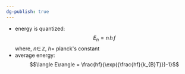 ```yaml
---
dg-publish: true
---
```


- energy is quantized: 
$$E_{n}= n\,h\,f$$
	where, $n\in\,\mathbb{Z}$, $h=$ planck's constant
- average energy: 
$$\langle E\rangle = \frac{hf}{\exp({\frac{hf}{k_{B}T}})-1}$$
